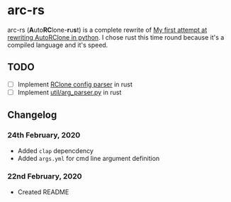# arc-rs

arc-rs (**A**uto**RC**lone-**r**u**s**t) is a complete rewrite of [My first attempt at rewriting AutoRClone in python](https://github.com/endevrr/AutoRclone-Rewrite). I chose rust this time round because it's a compiled language and it's speed.

## TODO

- [ ] Implement [RClone config parser](https://github.com/endevrr/AutoRclone-Rewrite/blob/master/util/config_parser.py) in rust
- [ ] Implement [util/arg_parser.py](https://github.com/endevrr/AutoRclone-Rewrite/blob/master/util/arg_parser.py) in rust

## Changelog

### 24th February, 2020

- Added `clap` depencdency
- Added `args.yml` for cmd line argument definition

### 22nd February, 2020

- Created README
